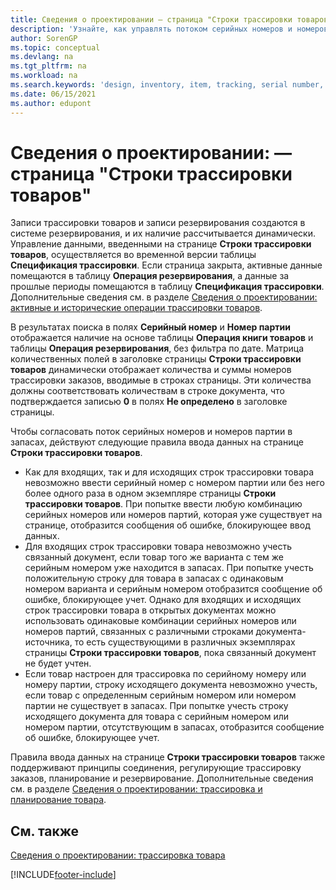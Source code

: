 ```yaml
---
title: Сведения о проектировании — страница "Строки трассировки товаров"
description: 'Узнайте, как управлять потоком серийных номеров и номеров партий на складе с помощью страницы "Строки трассировки товаров".'
author: SorenGP
ms.topic: conceptual
ms.devlang: na
ms.tgt_pltfrm: na
ms.workload: na
ms.search.keywords: 'design, inventory, item, tracking, serial number, lot number'
ms.date: 06/15/2021
ms.author: edupont
---
```

# Сведения о проектировании: — страница "Строки трассировки товаров"
Записи трассировки товаров и записи резервирования создаются в системе резервирования, и их наличие рассчитывается динамически. Управление данными, введенными на странице **Строки трассировки товаров**, осуществляется во временной версии таблицы **Спецификация трассировки**. Если страница закрыта, активные данные помещаются в таблицу **Операция резервирования**, а данные за прошлые периоды помещаются в таблицу **Спецификация трассировки**. Дополнительные сведения см. в разделе [Сведения о проектировании: активные и исторические операции трассировки товаров](design-details-active-versus-historic-item-tracking-entries.md).  
  
В результатах поиска в полях **Серийный номер** и **Номер партии** отображается наличие на основе таблицы **Операция книги товаров** и таблицы **Операция резервирования**, без фильтра по дате. Матрица количественных полей в заголовке страницы **Строки трассировки товаров** динамически отображает количества и суммы номеров трассировки заказов, вводимые в строках страницы. Эти количества должны соответствовать количествам в строке документа, что подтверждается записью **0** в полях **Не определено** в заголовке страницы.  
  
Чтобы согласовать поток серийных номеров и номеров партии в запасах, действуют следующие правила ввода данных на странице **Строки трассировки товаров**.  
  
* Как для входящих, так и для исходящих строк трассировки товара невозможно ввести серийный номер с номером партии или без него более одного раза в одном экземпляре страницы **Строки трассировки товаров**. При попытке ввести любую комбинацию серийных номеров или номеров партий, которая уже существует на странице, отобразится сообщения об ошибке, блокирующее ввод данных.  
* Для входящих строк трассировки товара невозможно учесть связанный документ, если товар того же варианта с тем же серийным номером уже находится в запасах. При попытке учесть положительную строку для товара в запасах с одинаковым номером варианта и серийным номером отобразится сообщение об ошибке, блокирующее учет. Однако для входящих и исходящих строк трассировки товара в открытых документах можно использовать одинаковые комбинации серийных номеров или номеров партий, связанных с различными строками документа-источника, то есть существующими в различных экземплярах страницы **Строки трассировки товаров**, пока связанный документ не будет учтен.  
* Если товар настроен для трассировка по серийному номеру или номеру партии, строку исходящего документа невозможно учесть, если товар с определенным серийным номером или номером партии не существует в запасах. При попытке учесть строку исходящего документа для товара с серийным номером или номером партии, отсутствующим в запасах, отобразится сообщение об ошибке, блокирующее учет.  
  
Правила ввода данных на странице **Строки трассировки товаров** также поддерживают принципы соединения, регулирующие трассировку заказов, планирование и резервирование. Дополнительные сведения см. в разделе [Сведения о проектировании: трассировка и планирование товара](design-details-item-tracking-and-planning.md).  
  
## См. также  
[Сведения о проектировании: трассировка товара](design-details-item-tracking.md)

[!INCLUDE[footer-include](includes/footer-banner.md)]